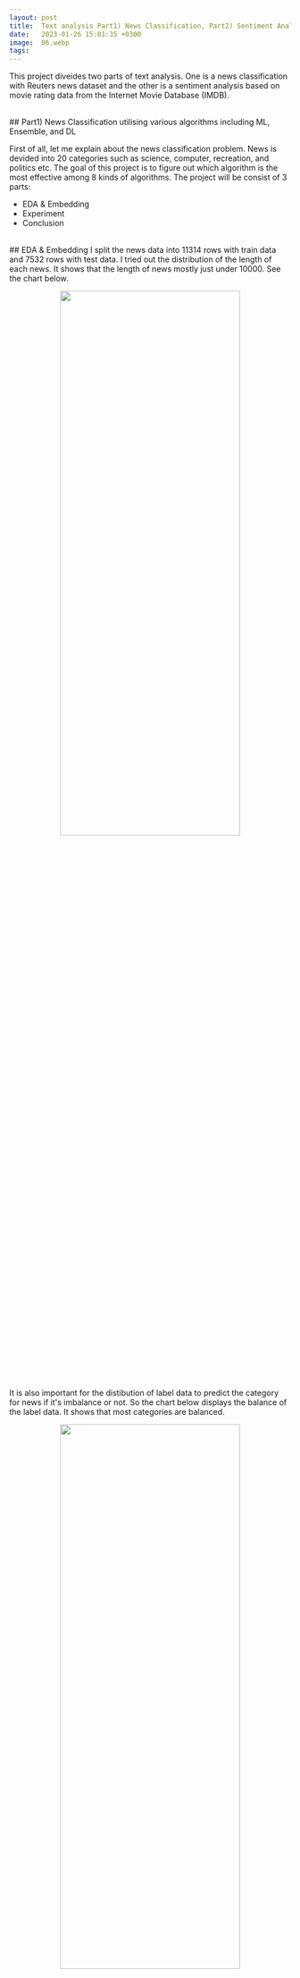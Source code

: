 ```yaml
---
layout: post
title:  Text analysis Part1) News Classification, Part2) Sentiment Analysis
date:   2023-01-26 15:01:35 +0300
image:  06.webp
tags:   
---
```

<!--https://heung-bae-lee.github.io/2020/02/01/NLP_05/-->
This project diveides two parts of text analysis. One is a news classification with Reuters news dataset and the other is a sentiment analysis based on movie rating data from the Internet Movie Database (IMDB).

<br>
## Part1) News Classification utilising various algorithms including ML, Ensemble, and DL

First of all, let me explain about the news classification problem. News is devided into 20 categories such as science, computer, recreation, and politics etc. The goal of this project is to figure out which algorithm is the most effective among 8 kinds of algorithms.
The project will be consist of 3 parts:
* EDA & Embedding
* Experiment
* Conclusion

<br>
## EDA & Embedding
I split the news data into 11314 rows with train data and 7532 rows with test data. I tried out the distribution of the length of each news. It shows that the length of news mostly just under 10000. See the chart below.
<p align="center"><img src="{{ site.baseurl }}/images/105.png" width="80%" height="50%"></p>
It is also important for the distibution of label data to predict the category for news if it's imbalance or not. So the chart below displays the balance of the label data. It shows that most categories are balanced.
<p align="center"><img src="{{ site.baseurl }}/images/106.png" width="80%" height="50%"></p>
The dataset is already vectorised, however, I preprocessed the data with counter verctoriser and the <a href="https://www.kdnuggets.com/2022/09/convert-text-documents-tfidf-matrix-tfidfvectorizer.html#:~:text=Term%20frequency%20Inverse%20document%20frequency,relevant%20words%20in%20the%20document.">TF-IDF methods.</a>

<br>
## Experiment
I experimented 8 kinds of algorithms such as Multinomial Naive Baysian, Complement Naive Baysian, Logistic Regression, Linear SVC, Decision Tree, Gradient Boosting, Voting Classifier (Logistic Regression + Complement Naive Baysian + Gradient Boosting), and LSTM. The table below is the accuracy of the each algorithm.
<p align="center"><img src="{{ site.baseurl }}/images/107.png" width="100%" height="80%"></p>
I drew out the heatmap which shows the counts of the news that correctly classified. Interestingly, in the case of the complement naive baysian, the proportion of the correctly classified news is lower in the religion category, even though the accuracy of this model was the highest.
However, in the voting model, the proportion of the correctly classified news is balanced in all categories of news. See the heatmap below.
<p align="center"><img src="{{ site.baseurl }}/images/108.png" width="50%" height="50%"><img src="{{ site.baseurl }}/images/109.png" width="50%" height="50%"></p>
To understand the effect of each algorithm, I drew out the graph which shows the score-traing time-trade off and the score-test time-trade off. You can see which algorithm outperformed.
<p align="center"><img src="{{ site.baseurl }}/images/110.png" width="100%" height="80%"></p>
<p align="center"><img src="{{ site.baseurl }}/images/111.png" width="100%" height="80%"></p>


<br><br>
## Part2) Sentiment Analysis utilising Logistic Regression, VADER, and CNN

This is a text classification using movie rating data from the Internet Movie Database (IMDB). It will predict sentiment (positive or negative) after checking the reviews. 
The project will be consist of 5 parts:
* EDA
* Data Preprocessing
* Modelling #1 (Logistic regression)
* Modelling #2 (VADER)
* Modelling #3 (CNN)
* Conclusion

<br>
## EDA
Here is dataset structure like below.
<p align="center"><img src="{{ site.baseurl }}/images/56.png" width="80%" height="50%" style="margin-top: -5px;"></p>
At first, I checked the distribution of the length of review! The length of the reviews are mostly 100 and 6000. I also checked the outliers of the length in reviews. See the image the below.
<p align="center"><img src="{{ site.baseurl }}/images/51.png" width="100%" height="70%" style="margin-top: -20px;"></p>
<p align="center"><img src="{{ site.baseurl }}/images/52.png" width="100%" height="70%" style="margin-top: -20px; margin-bottom: -5px;"></p>
We can check the distribution of the frequent of words in reviews using wordcloud. Refer to the image below.
<p align="center"><img src="{{ site.baseurl }}/images/53.png" width="100%" height="800%" style="margin-top: -20px; margin-bottom: -10px;"></p>
We can see "br" is quite frequent in review. We can guess it includs html, so I will remove the html during data preprocessing.
I also have to check the distribution of labels so that we can get the result of training without a bias.
The distribution of sentiment is equally divided so that '1'(positive) is 12500 and '0'(negatibe) is 12500.
Refer to the image below.
<p align="center"><img src="{{ site.baseurl }}/images/54.png" width="80%" height="60%" style="margin-top: -20px;"></p>
In the next step, I want to see the frequency of word counts, as it needs to be same length in input matrix for the training.
We can see the data mostly has between 200 and 1000 words in average like below.
<p align="center"><img src="{{ site.baseurl }}/images/55.png" width="100%" height="50%" style="margin-top: -20px; margin-bottom: -5px;"></p>
To cleanse the data, I checked the special letters, numbers, and the proportion of uppercase.
<p align="center"><img src="{{ site.baseurl }}/images/57.png" width="70%" height="50%" style="margin-top: -5px;"></p>


## Data Preprocessing
1. Remove HTML tag
2. Replace special letters (non-english) to space(" ")
3. Replace uppercase to lowercase and after that split (word split )
4. remove stopwords

From the preprocessing, we can compare the data before preprocessing and after. Refer to below the images.
<p align="center"><img src="{{ site.baseurl }}/images/58.png" width="100%" height="50%" style="margin-top: -10px; margin-bottom: -20px;"></p>
*before preprocessing*
<p align="center"><img src="{{ site.baseurl }}/images/59.png" width="100%" height="50%" style="margin-top: -20px; margin-bottom: -20px;"></p>
*after preprocessing*

To train the data, we have to convert the text to a matrix. (vectorisation) Currently, each data has a different length, but the length must be unified to be able to apply it to future models. So a specific length is set as the maximum length and for longer data, it has to be truncated the latter part and, in case of short data, it has to be padded with a 0 value. For padding processing, I used the pad_sequences function. When using this function, you can specify as arguments the data to apply padding to, the maximum length value, and whether to put the 0 value before or after the data. Also, note that words are counted starting from the last word. Here, the maximum length was set to 174, which was calculated when statistics on the number of words were calculated during the data analysis process. This is the median value. Usually, the median is used instead of the average, because the average is sensitive to outliers. After vectoriation, data structure is like below.
<p align="center"><img src="{{ site.baseurl }}/images/60.png" width="100%" height="50%" style="margin-top: -5px; margin-bottom: -5px;"></p>
One important point when preprocessing evaluation data is that when creating an index vector through Tokenizer, the Tokenizer object previously applied to the learning data must be used. If you create a new one, the index of each word for the training data and evaluation data will be different.
This is because it cannot be applied properly to the model. If a word that is not included in the train data exists in the test data, the probability must be set to 0.


## Modelling #1 (Logistic regression)
To apply logistic regression algoritm, I vectorised the input data with TF-IDF method. What is TF-IDF?
It is the product of TF and IDF. It gives a weight to each term in a document, emphasizing terms that are important to that document but not common across the entire corpus.
TF-IDF(t,d,D)=TF(t,d)×IDF(t,D)
<p align="center"><img src="{{ site.baseurl }}/images/61.png" width="80%" height="50%" style="margin-top: -5px; margin-bottom: -5px;"></p>
<p align="center"><img src="{{ site.baseurl }}/images/62.png" width="80%" height="50%" style="margin-top: -5px; margin-bottom: -5px;"></p>
In summary, TF-IDF is used to quantify the importance of a term within a specific document in the context of a larger corpus.
From logistic regression with TF-IDF, I got the accuracy of the model as __85%.__


## Modelling #2 (VADER)
In simple, I just applied the VADER. VADER is the rule-based lexicon for social media sentiment analysis. Therefore, we can use the function from the VADER. For example, I can get the result like below for the first review text. 'neg' is negative, 'neu' is neutral, and 'pos' is positive.
{'neg': 0.183, 'neu': 0.63, 'pos': 0.187, 'compound': -0.5583}
Interestingly, I got the lower accuracy from VADER compared to logistic regression.
{accuracy: 0.6762, precision: 0.6287, recall: 0.8606}


## Modelling #3 (CNN)
In this model, I vectorised the input data with a GLoVE embedding method. GloVe is designed to capture semantic similarities between words and learns word vectors based on statistical information obtained from corpora. Therefore, GloVe word embeddings reflect a variety of linguistic characteristics, including semantic similarity between words, relationships between words, and use of words in context. I experimented GLoVE embedding size 50 and 100 each. I utilised the CNN which has 100 filters using the window size 2,3,4, and 5. Here is the plot of the accuracy and loss having a GLoVE embedding size 50 and 100 each. I got the accuracy __87.7%__ from GLoVE embedding size 50 and __88.4%__ from GLoVE embedding size 100.
<p align="center"><img src="{{ site.baseurl }}/images/69.png" width="100%" height="50%" style="margin-top: -20px; margin-bottom: -5px;"></p>
<p align="center"><img src="{{ site.baseurl }}/images/70.png" width="100%" height="50%" style="margin-top: -20px;"></p>


## Conclusion
I looked through different algoritms for sentiment text analysis. The 1 convolution CNN was slightly outperformed among 3 models. In this project, it's more important for text to be embedded. It is necessary to compare model performance by testing each model using the same embedding method. Therefore, we can see which model will best perform.
